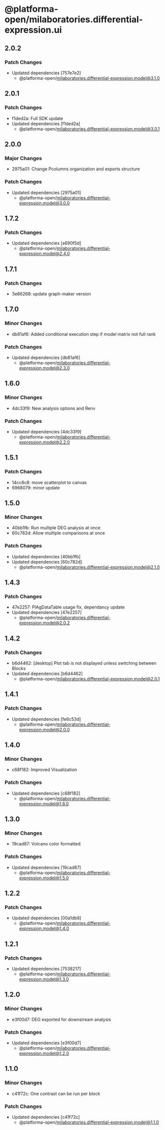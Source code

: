 # @platforma-open/milaboratories.differential-expression.ui

## 2.0.2

### Patch Changes

- Updated dependencies [757e7e2]
  - @platforma-open/milaboratories.differential-expression.model@3.1.0

## 2.0.1

### Patch Changes

- f1ded2a: Full SDK update
- Updated dependencies [f1ded2a]
  - @platforma-open/milaboratories.differential-expression.model@3.0.1

## 2.0.0

### Major Changes

- 2975a01: Change Pcolumns organization and exports structure

### Patch Changes

- Updated dependencies [2975a01]
  - @platforma-open/milaboratories.differential-expression.model@3.0.0

## 1.7.2

### Patch Changes

- Updated dependencies [a690f5d]
  - @platforma-open/milaboratories.differential-expression.model@2.4.0

## 1.7.1

### Patch Changes

- 3e86268: update graph-maker version

## 1.7.0

### Minor Changes

- db81af6: Added conditional execution step if model matrix not full rank

### Patch Changes

- Updated dependencies [db81af6]
  - @platforma-open/milaboratories.differential-expression.model@2.3.0

## 1.6.0

### Minor Changes

- 4dc33f9: New analysis options and Renv

### Patch Changes

- Updated dependencies [4dc33f9]
  - @platforma-open/milaboratories.differential-expression.model@2.2.0

## 1.5.1

### Patch Changes

- 14cc8c8: move scatterplot to canvas
- 6968079: minor update

## 1.5.0

### Minor Changes

- 40bb1fb: Run multiple DEG analysis at once
- 60c782d: Allow multiple comparisons at once

### Patch Changes

- Updated dependencies [40bb1fb]
- Updated dependencies [60c782d]
  - @platforma-open/milaboratories.differential-expression.model@2.1.0

## 1.4.3

### Patch Changes

- 47e2257: PlAgDataTable usage fix, dependancy update
- Updated dependencies [47e2257]
  - @platforma-open/milaboratories.differential-expression.model@2.0.2

## 1.4.2

### Patch Changes

- b6d4462: [desktop] Plot tab is not displayed unless switching between Blocks
- Updated dependencies [b6d4462]
  - @platforma-open/milaboratories.differential-expression.model@2.0.1

## 1.4.1

### Patch Changes

- Updated dependencies [fe6c53d]
  - @platforma-open/milaboratories.differential-expression.model@2.0.0

## 1.4.0

### Minor Changes

- c68f182: Improved Visualization

### Patch Changes

- Updated dependencies [c68f182]
  - @platforma-open/milaboratories.differential-expression.model@1.6.0

## 1.3.0

### Minor Changes

- 19cad87: Volcano color formatted

### Patch Changes

- Updated dependencies [19cad87]
  - @platforma-open/milaboratories.differential-expression.model@1.5.0

## 1.2.2

### Patch Changes

- Updated dependencies [00a1db8]
  - @platforma-open/milaboratories.differential-expression.model@1.4.0

## 1.2.1

### Patch Changes

- Updated dependencies [7538217]
  - @platforma-open/milaboratories.differential-expression.model@1.3.0

## 1.2.0

### Minor Changes

- e3f00d7: DEG exported for downstream analysis

### Patch Changes

- Updated dependencies [e3f00d7]
  - @platforma-open/milaboratories.differential-expression.model@1.2.0

## 1.1.0

### Minor Changes

- c41f72c: One contrast can be run per block

### Patch Changes

- Updated dependencies [c41f72c]
  - @platforma-open/milaboratories.differential-expression.model@1.1.0
